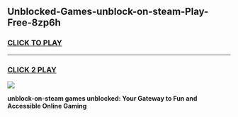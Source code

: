
## Unblocked-Games-unblock-on-steam-Play-Free-8zp6h
<h3>
<a href="https://premium76.site?title=unblock-on-steam&ref=18A1">CLICK TO PLAY</a></h3>
<hr>

<h3>
<a href="https://premium76.site?title=unblock-on-steam&ref=18A1">CLICK 2 PLAY</a>
  
</h3>

<a href="https://premium76.site?title=unblock-on-steam&ref=18A1"><img src="https://clearcache.store/games.png"></a>


**unblock-on-steam games unblocked: Your Gateway to Fun and Accessible Online Gaming**
